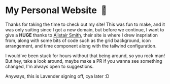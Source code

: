 # My Personal Website &nbsp;🦊
Thanks for taking the time to check out my site! This was fun to make, and it was only suiting since I got a new domain, but before we continue, I want to give a **HUGE** thanks to [Alistair Smith](https://github.com/alii), their site is where I drew inspriation from, along with some bits of code such as the grid background, icon arrangement, and time component along with the tailwind configuration.

I would've been stuck for hours without that being around, so you rock man! But hey, take a look around, maybe make a PR if you wanna see something changed, I'm always open to suggestions.

Anyways, this is Lavender signing off, cya later :D